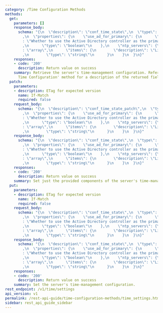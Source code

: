 ```yaml
---
category: /Time Configuration Methods
methods:
  get:
    parameters: []
    response_body:
      schema: "{\n  \"description\": \"conf_time_state\",\n  \"type\": \"object\"\
        ,\n  \"properties\": {\n    \"use_ad_for_primary\": {\n      \"description\"\
        : \"Whether to use the Active Directory controller as the primary NTP server\"\
        ,\n      \"type\": \"boolean\"\n    },\n    \"ntp_servers\": {\n      \"type\"\
        : \"array\",\n      \"items\": {\n        \"description\": \"List of NTP servers\"\
        ,\n        \"type\": \"string\"\n      }\n    }\n  }\n}"
    responses:
    - code: '200'
      description: Return value on success
    summary: Retrieve the server's time-management configuration. Refer to the 'Set
      Time Configuration' method for a description of the returned fields.
  patch:
    parameters:
    - description: ETag for expected version
      name: If-Match
      required: false
    request_body:
      schema: "{\n  \"description\": \"conf_time_state_patch\",\n  \"type\": \"object\"\
        ,\n  \"properties\": {\n    \"use_ad_for_primary\": {\n      \"description\"\
        : \"Whether to use the Active Directory controller as the primary NTP server\"\
        ,\n      \"type\": \"boolean\"\n    },\n    \"ntp_servers\": {\n      \"type\"\
        : \"array\",\n      \"items\": {\n        \"description\": \"List of NTP servers\"\
        ,\n        \"type\": \"string\"\n      }\n    }\n  }\n}"
    response_body:
      schema: "{\n  \"description\": \"conf_time_state\",\n  \"type\": \"object\"\
        ,\n  \"properties\": {\n    \"use_ad_for_primary\": {\n      \"description\"\
        : \"Whether to use the Active Directory controller as the primary NTP server\"\
        ,\n      \"type\": \"boolean\"\n    },\n    \"ntp_servers\": {\n      \"type\"\
        : \"array\",\n      \"items\": {\n        \"description\": \"List of NTP servers\"\
        ,\n        \"type\": \"string\"\n      }\n    }\n  }\n}"
    responses:
    - code: '200'
      description: Return value on success
    summary: Set just the provided components of the server's time-management configuration.
  put:
    parameters:
    - description: ETag for expected version
      name: If-Match
      required: false
    request_body:
      schema: "{\n  \"description\": \"conf_time_state\",\n  \"type\": \"object\"\
        ,\n  \"properties\": {\n    \"use_ad_for_primary\": {\n      \"description\"\
        : \"Whether to use the Active Directory controller as the primary NTP server\"\
        ,\n      \"type\": \"boolean\"\n    },\n    \"ntp_servers\": {\n      \"type\"\
        : \"array\",\n      \"items\": {\n        \"description\": \"List of NTP servers\"\
        ,\n        \"type\": \"string\"\n      }\n    }\n  }\n}"
    response_body:
      schema: "{\n  \"description\": \"conf_time_state\",\n  \"type\": \"object\"\
        ,\n  \"properties\": {\n    \"use_ad_for_primary\": {\n      \"description\"\
        : \"Whether to use the Active Directory controller as the primary NTP server\"\
        ,\n      \"type\": \"boolean\"\n    },\n    \"ntp_servers\": {\n      \"type\"\
        : \"array\",\n      \"items\": {\n        \"description\": \"List of NTP servers\"\
        ,\n        \"type\": \"string\"\n      }\n    }\n  }\n}"
    responses:
    - code: '200'
      description: Return value on success
    summary: Set the server's time-management configuration.
rest_endpoint: /v1/time/settings
api_version: v1
permalink: /rest-api-guide/time-configuration-methods/time_settings.html
sidebar: rest_api_guide_sidebar
---
```

